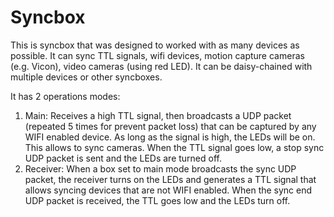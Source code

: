 # Syncbox

This is syncbox that was designed to worked with as many devices as possible. It can sync TTL signals, wifi devices, motion capture cameras (e.g. Vicon), video cameras (using red LED). It can be daisy-chained with multiple devices or other syncboxes.

It has 2 operations modes:

1. Main: Receives a high TTL signal, then broadcasts a UDP packet (repeated 5 times for prevent packet loss) that can be captured by any WIFI enabled device. As long as the signal is high, the LEDs will be on. This allows to sync cameras. When the TTL signal goes low, a stop sync UDP packet is sent and the LEDs are turned off.
1. Receiver: When a box set to main mode broadcasts the sync UDP packet, the receiver turns on the LEDs and generates a TTL signal that allows syncing devices that are not WIFI enabled. When the sync end UDP packet is received, the TTL goes low and the LEDs turn off.
